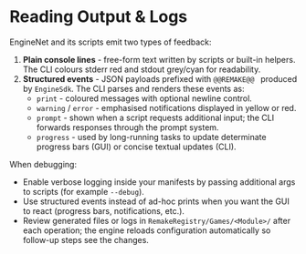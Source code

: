 # Reading Output & Logs

EngineNet and its scripts emit two types of feedback:

1. **Plain console lines** - free-form text written by scripts or built-in helpers. The CLI colours stderr red and stdout grey/cyan for readability.
2. **Structured events** - JSON payloads prefixed with `@@REMAKE@@ ` produced by `EngineSdk`. The CLI parses and renders these events as:
   - `print` - coloured messages with optional newline control.
   - `warning` / `error` - emphasised notifications displayed in yellow or red.
   - `prompt` - shown when a script requests additional input; the CLI forwards responses through the prompt system.
   - `progress` - used by long-running tasks to update determinate progress bars (GUI) or concise textual updates (CLI).

When debugging:
- Enable verbose logging inside your manifests by passing additional args to scripts (for example `--debug`).
- Use structured events instead of ad-hoc prints when you want the GUI to react (progress bars, notifications, etc.).
- Review generated files or logs in `RemakeRegistry/Games/<Module>/` after each operation; the engine reloads configuration automatically so follow-up steps see the changes.

